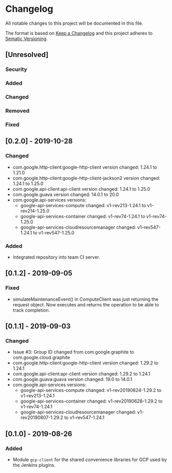 <!--
 Copyright 2019 Google LLC

 Licensed under the Apache License, Version 2.0 (the "License"); you may not use this file except in
 compliance with the License. You may obtain a copy of the License at

        https://www.apache.org/licenses/LICENSE-2.0

 Unless required by applicable law or agreed to in writing, software distributed under the License
 is distributed on an "AS IS" BASIS, WITHOUT WARRANTIES OR CONDITIONS OF ANY KIND, either express or
 implied. See the License for the specific language governing permissions and limitations under the
 License.
-->
# Changelog
All notable changes to this project will be documented in this file.

The format is based on [Keep a Changelog](http://keepachangelog.com/en/1.0.0) and this project
adheres to [Sematic Versioning](http://semver.org/spec/v2.0.0.html).

## [Unresolved]

 ### Security
 
 ### Added
 
 ### Changed
 
 ### Removed
 
 ### Fixed
 
## [0.2.0] - 2019-10-28

 ### Changed
  - com.google.http-client:google-http-client version changed: 1.24.1 to 1.21.0
  - com.google.http-client:google-http-client-jackson2 version changed: 1.24.1 to 1.25.0
  - com.google.api-client:api-client version changed: 1.24.1 to 1.25.0
  - com.google.guava version changed: 14.0.1 to 20.0
  - com.google.api-services versions:
     - google-api-services-compute changed: v1-rev213-1.24.1 to v1-rev214-1.25.0
     - google-api-services-container changed: v1-rev74-1.24.1 to v1-rev74-1.25.0
     - google-api-services-cloudresourcemanager changed: v1-rev547-1.24.1 to v1-rev547-1.25.0
 
 ### Added
  - Integrated repository into team CI server.

## [0.1.2] - 2019-09-05

 ### Fixed
  - simulateMaintenanceEvent() in ComputeClient was just returning the request object. Now executes
  and returns the operation to be able to track completion.

 
## [0.1.1] - 2019-09-03
 
 ### Changed
  - Issue #3: Group ID changed from com.google.graphite to com.google.cloud.graphite
  - com.google.http-client:google-http-client version changed: 1.29.2 to 1.24.1
  - com.google.api-client:api-client version changed: 1.29.2 to 1.24.1
  - com.google.guava:guava version changed: 19.0 to 14.0.1
  - com.google.api-services versions:
     - google-api-services-compute changed: v1-rev20190624-1.29.2 to v1-rev213-1.24.1
     - google-api-services-container changed: v1-rev20190628-1.29.2 to v1-rev74-1.24.1
     - google-api-services-cloudresourcemanager changed: v1-rev20190807-1.29.2 to v1-rev547-1.24.1
 
## [0.1.0] - 2019-08-26
 
 ### Added
  - Module `gcp-client` for the shared convenience libraries for GCP used by the Jenkins plugins.